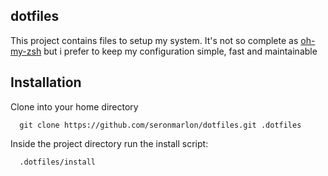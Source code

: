 ## dotfiles ##

This project contains files to setup my system. It's not so complete as [oh-my-zsh](https://github.com/robbyrussell/oh-my-zsh) but i prefer to keep my configuration simple, fast and maintainable

## Installation ##

Clone into your home directory
```shell
  git clone https://github.com/seronmarlon/dotfiles.git .dotfiles
```


Inside the project directory run the install script:

```shell
  .dotfiles/install
```
